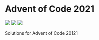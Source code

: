 # Advent of Code 2021

![](https://img.shields.io/badge/day%20📅-24-blue)
![](https://img.shields.io/badge/days%20completed-19-red)
![](https://img.shields.io/badge/stars%20⭐-38-yellow)

Solutions for Advent of Code 20121